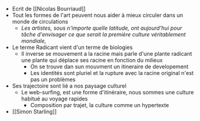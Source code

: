 - Ecrit de [[Nicolas Bourriaud]]
- Tout les formes de l'art peuvent nous aider à mieux circuler dans un monde de circulations
	- *Les artistes, sous n'importe quelle latitude, ont aujourd'hui pour tâche d'envisager ce que serait la première* *culture véritablement mondiale,*
- Le terme Radicant vient d'un terme de biologies
	- Il inverse se mouvement a la racine mais parle d'une plante radicant une plante qui déplace ses racine en fonction du milieux
		- On se trouve dan sun mouvment un itineraire de developement
		- Les identités sont pluriel et la rupture avec la racine original n'est pas un problèmes
- Ses trajectoire sont lié a nos paysage culturel
	- Le web-surfing, est une forme d'itinéraire, nous sommes une culture habitué au voyage rapides
		- Composition par trajet, la culture comme un hypertexte
- [[Simon Starling]]